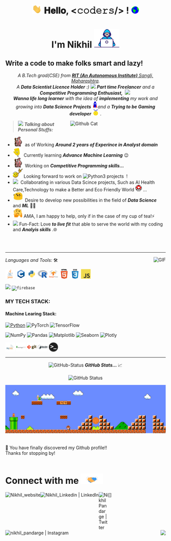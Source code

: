 
<h1 align="center"><img src="https://github.com/Nikhil-Pandarge/Nikhil-Pandarge/blob/main/Assets/Hi.gif" width="30px">   𝐇𝐞𝐥𝐥𝐨, <𝚌𝚘𝚍𝚎𝚛𝚜/> ! <img src="https://github.com/Nikhil-Pandarge/Nikhil-Pandarge/blob/main/Assets/Earth.gif" width="24px"> 
<br>
<h1 align="center">I'm Nikhil  <img src="https://github.com/Nikhil-Pandarge/Nikhil-Pandarge/blob/main/Assets/Developer.gif" width="80px">
<h2> <b>Write a code to make folks smart and lazy!</b><br> </h2>
</h1>

<p align="center">
  <em>
    A B.Tech grad(CSE) from <a href="https://www.ritindia.edu/"> <b>RIT (An Autonomous Institute)</b> Sangli, Maharashtra</a>. <br>
	  A <b>Data Scientist Licence Holder</b> :)  <img src="https://media.giphy.com/media/7TcdtHOCxo3meUvPgj/giphy.gif" width="30px">  <b>Part time Freelancer</b> and a <b>Competitive Programming Enthusiast, </b>&nbsp;<img src="https://media.giphy.com/media/7j2hfyeVcDtf2/giphy.gif" width="36px">&nbsp <br><b>Wanna life long learner</b>
    with the idea of <b>implementing</b> my work and growing into <b>Data Science Projects </b> <img src="https://github.com/Nikhil-Pandarge/Nikhil-Pandarge/blob/main/Assets/Rocket.gif" width="18px">and a
    <b>Trying to be Gaming developer</b> <img src="https://github.com/Nikhil-Pandarge/Nikhil-Pandarge/blob/main/Assets/Medal.gif" width="20px">&nbsp.
  </em>
</p>

<img align="right" width=300px alt="Github Cat" src="https://camo.githubusercontent.com/3b7c592ede97b6138ffd4b1cc1541c2f3b11fd39/687474703a2f2f33312e6d656469612e74756d626c722e636f6d2f31376665613932306666333665663466356238373764353231366137616164392f74756d626c725f6d6f39786a65387a5a34317163626975666f315f313238302e676966" />

> <img src="https://media.giphy.com/media/ObNTw8Uzwy6KQ/giphy.gif" width="30px">&nbsp;**_Talking about Personal Stuffs:_**

- <img src="https://github.com/Nikhil-Pandarge/Nikhil-Pandarge/blob/main/Assets/gandalf_parrot.gif" width="30px">&nbsp; as of Working **_Around 2 years of Experince in Analyst domain_**
- <img src="https://github.com/Nikhil-Pandarge/Nikhil-Pandarge/blob/main/Assets/wave.gif" width="30px">&nbsp;Currently learning **_Advance Machine Learning_** 😉
- <img src="https://github.com/Nikhil-Pandarge/Nikhil-Pandarge/blob/main/Assets/gandalf_parrot.gif" width="30px">&nbsp; Working on **_Competitive Programming skills..._**
- <img src="https://github.com/Nikhil-Pandarge/Nikhil-Pandarge/blob/main/Assets/headbang.gif" width="30px">&nbsp;Looking forward to work on <img alt="Python3" width="22px" src="https://cdn.jsdelivr.net/npm/simple-icons@v3/icons/python.svg" /> projects &nbsp;!
- <img src="https://media.giphy.com/media/mG7xN3NU7WeUUGiKjM/giphy.gif" width="30px">&nbsp; Collaborating in various Data Scince projects, Such as AI Health Care,Technology to make a Better and Eco Friendly World <img alt="GIF" src="https://github.com/Nikhil-Pandarge/Nikhil-Pandarge/blob/main/Assets/powerup.gif" width="20vw" /> ...
- <img src="https://github.com/Nikhil-Pandarge/Nikhil-Pandarge/blob/main/Assets/happy.gif" width="30px">&nbsp; Desire to develop new possibilities in the field of **_Data Science_** and **_ML_** 👨‍💻
- <img src="https://github.com/Nikhil-Pandarge/Nikhil-Pandarge/blob/main/Assets/hmm.gif" width="30px">&nbsp;AMA, I am happy to help, only if in the case of my cup of tea!⚡️
- <img src="https://media.giphy.com/media/1Bek3O06EXr6YaBcLy/giphy.gif" width="30px">&nbsp;Fun-Fact: Love **_to live fit_** that able to serve the world with my coding and **_Analyis skills_** .🌐

<br><br>

<hr>

_Languages and Tools:_ 🛠  <img align="right" alt="GIF" height="60px" src="https://media.giphy.com/media/du3J3cXyzhj75IOgvA/giphy.gif" />

<code><img height="30" src="https://raw.githubusercontent.com/github/explore/80688e429a7d4ef2fca1e82350fe8e3517d3494d/topics/java/java.png"></code>
<code><img height="30" src="https://raw.githubusercontent.com/github/explore/80688e429a7d4ef2fca1e82350fe8e3517d3494d/topics/c/c.png"></code>
<code><img height="30" src="https://raw.githubusercontent.com/github/explore/80688e429a7d4ef2fca1e82350fe8e3517d3494d/topics/python/python.png"></code>
<code><img height="30" src="https://raw.githubusercontent.com/github/explore/80688e429a7d4ef2fca1e82350fe8e3517d3494d/topics/r/r.png"></code>
<code><img height="30" src="https://raw.githubusercontent.com/github/explore/80688e429a7d4ef2fca1e82350fe8e3517d3494d/topics/tensorflow/tensorflow.png"></code>
<code><img height="30" src="https://raw.githubusercontent.com/github/explore/80688e429a7d4ef2fca1e82350fe8e3517d3494d/topics/html/html.png"></code>
<code><img height="30" src="https://raw.githubusercontent.com/github/explore/5c058a388828bb5fde0bcafd4bc867b5bb3f26f3/topics/css/css.png"></code>
<code><img height="30" src="https://raw.githubusercontent.com/github/explore/80688e429a7d4ef2fca1e82350fe8e3517d3494d/topics/javascript/javascript.png"></code>
<!-------<code><img height="30" src="https://raw.githubusercontent.com/github/explore/80688e429a7d4ef2fca1e82350fe8e3517d3494d/topics/nodejs/nodejs.png"></code>---->
<code><img height="30" src="https://www.vectorlogo.zone/logos/google_cloud/google_cloud-icon.svg"></code>
<code><img src="https://www.vectorlogo.zone/logos/firebase/firebase-icon.svg" alt="firebase" width="40" height="30"/> </a></code>
### MY TECH STACK:
#### Machine Learing Stack:
[![Python](https://img.shields.io/badge/-Python-033800?&logo=python&logoColor=0bf)](https://github.com/adamalston?tab=repositories&q=&type=&language=python)
![PyTorch](https://img.shields.io/badge/-PyTorch-055e00?&logo=PyTorch&logoColor=f00)
![TensorFlow](https://img.shields.io/badge/-TensorFlow-067300?&logo=TensorFlow&logoColor=f77c00)

![NumPy](https://img.shields.io/badge/-NumPy-0d0138?&logo=NumPy&logoColor=ff6791)
![Pandas](https://img.shields.io/badge/-Pandas-130252?&logo=Pandas&logoColor=0ff)
![Matplotlib](https://img.shields.io/badge/-Matplotlib-170263?&logo=Matplotlib&logoColor=336791)
![Seaborn](https://img.shields.io/badge/-Seaborn-1b0275?&logo=Seaborn&logoColor=336791)
![Plotly](https://img.shields.io/badge/-Plotly-1d0180?&logo=Plotly&logoColor=336791)

<code><img height="30" src="https://raw.githubusercontent.com/github/explore/80688e429a7d4ef2fca1e82350fe8e3517d3494d/topics/mysql/mysql.png"></code>
<code><img height="30" src="https://raw.githubusercontent.com/github/explore/80688e429a7d4ef2fca1e82350fe8e3517d3494d/topics/mongodb/mongodb.png"></code>
<code><img height="30" src="https://raw.githubusercontent.com/github/explore/80688e429a7d4ef2fca1e82350fe8e3517d3494d/topics/git/git.png"></code>
<code><img height="30" src="https://raw.githubusercontent.com/github/explore/80688e429a7d4ef2fca1e82350fe8e3517d3494d/topics/bash/bash.png"></code>
<code><img height="30" src="https://raw.githubusercontent.com/github/explore/80688e429a7d4ef2fca1e82350fe8e3517d3494d/topics/terminal/terminal.png"></code>
<!-----<code><img height="30" src="https://raw.githubusercontent.com/github/explore/80688e429a7d4ef2fca1e82350fe8e3517d3494d/topics/php/php.png"></code>------>
<hr>

<p align="center">
<img src="https://media.giphy.com/media/VgCDAzcKvsR6OM0uWg/giphy.gif" width="30px" alt="GitHub-Status"/>&nbsp;<i><b>GitHub Stats... </b></i>📈<br><br>
<img src="https://github-readme-stats.vercel.app/api?username=Nikhil-Pandarge&count_private=true&show_icons=true&theme=radical" alt="GitHub Status"/>
<!------<img src = "https://github-readme-stats.vercel.app/api/top-langs/?username=Nikhil-Pandarge&show_icons=true&layout=compact&theme=radical" alt="Most Used Languages">---->

</p>
<!--
<hr>
<details align="center">

<br />
<br />
</details>
-->

<img src="https://github.com/Nikhil-Pandarge/Nikhil-Pandarge/blob/main/Assets/Mario_Gameplay.gif" alt="Mario Game" width="980">
<br>
<br>
<br>
🔭 You have finally discovered my Github profile!!
<br>Thanks for stopping by!
<br>
<br>

# Connect with me <img src="https://github.com/Nikhil-Pandarge/Nikhil-Pandarge/blob/main/Assets/Handshake.gif" height="32px">

[<img align="left" alt="Nikhil_website" height="30px" src="https://www.flaticon.com/svg/static/icons/svg/2996/2996826.svg" />](/)

<a href="https://www.linkedin.com/in/nikhil-nagesh-pandarge-172552152/">
	<img align="left" alt="Nikhil_Linkedin | LinkedIn" height="30px" src="https://www.flaticon.com/svg/static/icons/svg/725/725337.svg"/>
</h1></a>
<a href="https://twitter.com/Nikhil_pandarge">
  <img align="left" alt="Nikhil Pandarge | Twitter" width="30px" src="https://cdn.jsdelivr.net/npm/simple-icons@v3/icons/twitter.svg" />
</a>

<a href="https://www.instagram.com/nikhil_pandarge/">
[<img align="left" alt="nikhil_pandarge | Instagram" height="30px" src="https://image.flaticon.com/icons/svg/725/725278.svg" />]</a>

<img align="right" src="http://estruyf-github.azurewebsites.net/api/VisitorHit?user=Harshita248&repo=Harshita248&countColorcountColor&countColor=%237B1E7B"/>

